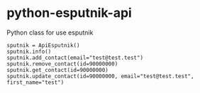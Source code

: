 # python-esputnik-api
Python class for use esputnik

```
sputnik = ApiEsputnik()
sputnik.info()
sputnik.add_contact(email="test@test.test")
sputnik.remove_contact(id=90000000)
sputnik.get_contact(id=90000000)
sputnik.update_contact(id=90000000, email="test@test.test", first_name="test")
```
